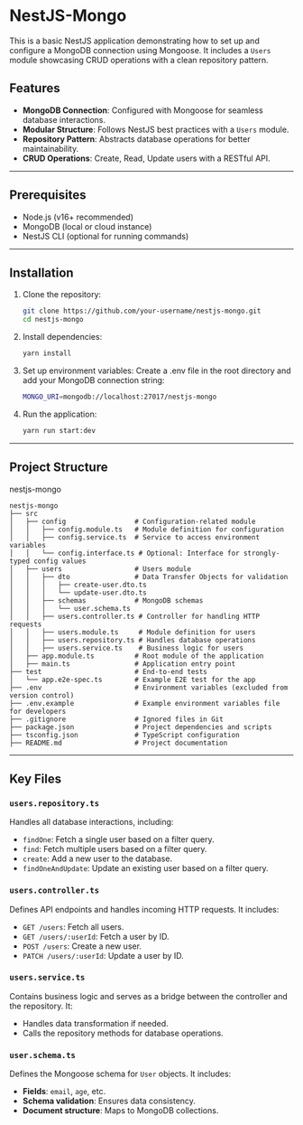 # NestJS-Mongo

This is a basic NestJS application demonstrating how to set up and configure a MongoDB connection using Mongoose. It includes a `Users` module showcasing CRUD operations with a clean repository pattern.

## Features
- **MongoDB Connection**: Configured with Mongoose for seamless database interactions.
- **Modular Structure**: Follows NestJS best practices with a `Users` module.
- **Repository Pattern**: Abstracts database operations for better maintainability.
- **CRUD Operations**: Create, Read, Update users with a RESTful API.

---

## Prerequisites

- Node.js (v16+ recommended)
- MongoDB (local or cloud instance)
- NestJS CLI (optional for running commands)

---

## Installation

1. Clone the repository:
   ```bash
   git clone https://github.com/your-username/nestjs-mongo.git
   cd nestjs-mongo
   ```

2. Install dependencies:
    ```bash
    yarn install
    ```

3. Set up environment variables: Create a .env file in the root directory and add your MongoDB connection string:
    ```bash
    MONGO_URI=mongodb://localhost:27017/nestjs-mongo
    ```

4. Run the application:
    ```bash
    yarn run start:dev
    ```

---
## Project Structure
nestjs-mongo
```
nestjs-mongo
├── src
│   ├── config                 # Configuration-related module
│   │   ├── config.module.ts   # Module definition for configuration
│   │   ├── config.service.ts  # Service to access environment variables
│   │   └── config.interface.ts # Optional: Interface for strongly-typed config values
│   ├── users                  # Users module
│   │   ├── dto                # Data Transfer Objects for validation
│   │   │   ├── create-user.dto.ts
│   │   │   └── update-user.dto.ts
│   │   ├── schemas            # MongoDB schemas
│   │   │   └── user.schema.ts
│   │   ├── users.controller.ts # Controller for handling HTTP requests
│   │   ├── users.module.ts     # Module definition for users
│   │   ├── users.repository.ts # Handles database operations
│   │   ├── users.service.ts    # Business logic for users
│   ├── app.module.ts          # Root module of the application
│   ├── main.ts                # Application entry point
├── test                       # End-to-end tests
│   └── app.e2e-spec.ts        # Example E2E test for the app
├── .env                       # Environment variables (excluded from version control)
├── .env.example               # Example environment variables file for developers
├── .gitignore                 # Ignored files in Git
├── package.json               # Project dependencies and scripts
├── tsconfig.json              # TypeScript configuration
├── README.md                  # Project documentation

```

---
## Key Files

### `users.repository.ts`
Handles all database interactions, including:
- `findOne`: Fetch a single user based on a filter query.
- `find`: Fetch multiple users based on a filter query.
- `create`: Add a new user to the database.
- `findOneAndUpdate`: Update an existing user based on a filter query.

### `users.controller.ts`
Defines API endpoints and handles incoming HTTP requests. It includes:
- `GET /users`: Fetch all users.
- `GET /users/:userId`: Fetch a user by ID.
- `POST /users`: Create a new user.
- `PATCH /users/:userId`: Update a user by ID.

### `users.service.ts`
Contains business logic and serves as a bridge between the controller and the repository. It:
- Handles data transformation if needed.
- Calls the repository methods for database operations.

### `user.schema.ts`
Defines the Mongoose schema for `User` objects. It includes:
- **Fields**: `email`, `age`, etc.
- **Schema validation**: Ensures data consistency.
- **Document structure**: Maps to MongoDB collections.




